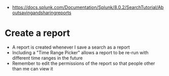- https://docs.splunk.com/Documentation/Splunk/8.0.2/SearchTutorial/Aboutsavingandsharingreports
# Create a report
- A report is created whenever I save a search as a report
- Including a "Time Range Picker" allows a report to be re-run with different time ranges in the future
- Remember to edit the permissions of the report so that people other than me can view it